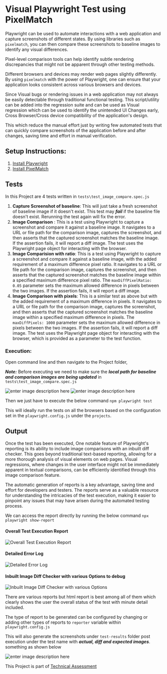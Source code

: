 # Visual Playwright Test using PixelMatch

Playwright can be used to automate interactions with a web application and capture screenshots of different states. By using libraries such as `pixelmatch`, you can then compare these screenshots to baseline images to identify any visual differences. 

Pixel-level comparison tools can help identify subtle rendering discrepancies that might not be apparent through other testing methods.

Different browsers and devices may render web pages slightly differently. By using `pixelmatch` with the power of Playwright, one can ensure that your application looks consistent across various browsers and devices.

Since Visual bugs or rendering issues in a web application may not always be easily detectable through traditional functional testing. This script/utility can be added into the regression suite and can be used as Visual regression which can be used to identify the unintended UI Changes early, Cross Browser/Cross device compatibility of the application's design.

This which reduce the manual effort just by writing few automated tests  that can quickly compare screenshots of the application before and after changes, saving time and effort in manual verification.

## Setup Instructions:
1.	[Install Playwright](https://github.com/arvindatmuri/playwright-pixelmatch-technical-assessment/blob/main/docs/InstallingPlayright.md)
2.	[Install PixelMatch](https://github.com/arvindatmuri/playwright-pixelmatch-technical-assessment/blob/main/docs/InstallingPixelMatch.md)

## Tests
In this Project are 4 tests written in 	`tests\test_image_compare.spec.js`

 1. **Capture Screenshot of baseline**: This will just take a fresh screenshot of baseline image if it doesn't exist. This test may ***fail*** if the baseline file doesn't exist. Rerunning the test again will fix the error.
 2. **Image Comparison** :  This is a test using Playwright to capture a screenshot and compare it against a baseline image. It navigates to a URL or file path for the comparison image, captures the screenshot, and then asserts that the captured screenshot matches the baseline image. If the assertion fails, it will report a diff image. The test uses the Playwright page object for interacting with the browser. 
 3. **Image Comparision with ratio**: This is a test using Playwright to capture a screenshot and compare it against a baseline image, with the added requirement of a maximum difference pixel ratio. 
It navigates to a URL or file path for the comparison image, captures the screenshot, and then asserts that the captured screenshot matches the baseline image within a specified maximum difference pixel ratio. 
The `maxDiffPixelRatio: 0.05` parameter sets the maximum allowed difference in pixels between the two images. If the assertion fails, it will report a diff image.
4.	**Image Comparison with pixels**: This is a similar test as above but with the added requirement of a maximum difference in pixels.
It navigates to a URL or file path for the comparison image, captures the screenshot, and then asserts that the captured screenshot matches the baseline image within a specified maximum difference in pixels. 
The `maxDiffPixels: 1000` parameter sets the maximum allowed difference in pixels between the two images. If the assertion fails, it will report a diff image. The test uses the Playwright page object for interacting with the browser, which is provided as a parameter to the test function.


### Execution:

Open command line and then navigate to the Project folder, 

***Note:*** Before executing we need to make sure the ***local path for baseline and comparison images are being updated*** in `tests\test_image_compare.spec.js`

![enter image description here](https://i.imgur.com/w1JP5UI.png)
![enter image description here](https://i.imgur.com/lwtvl9O.png)

Then we just have to execute the below command
`npm playwright test`

This will ideally run the tests on all the browsers based on the configuration set in the `playwright.config.js` under the `projects`.

## Output
Once the test has been executed, One notable feature of Playwright's reporting is its ability to include image comparisons with an inbuilt diff checker. This goes beyond traditional text-based reporting, allowing for a more thorough analysis of visual elements on web pages. Visual regressions, where changes in the user interface might not be immediately apparent in textual comparisons, can be efficiently identified through this image comparison feature.

The automatic generation of reports is a key advantage, saving time and effort for developers and testers. The reports serve as a valuable resource for understanding the intricacies of the test execution, making it easier to pinpoint any issues that may have arisen during the automated testing process.

We can access the report directly by running the below command
`npx playwright show-report`

#### Overall Test Execution Report
![Overall Test Execution Report](https://i.imgur.com/EH8E6f9.png)

#### Detailed Error Log
![Detailed Error Log](https://i.imgur.com/2kPocjz.png)

#### Inbuilt Image Diff Checker with various Options to debug
![Inbuilt Image Diff Checker with various Options](https://i.imgur.com/ulPnRJq.png)

There are various reports but html report is best among all of them which clearly shows the user the overall status of the test with minute detail included.

The type of report to be generated can be configured by changing or adding other types of reports to `reporter` variable within `playwright.config.js`  

This will also generate the screenshots under `test-results` folder post execution under the test name with ***actual, diff and expected images***. something as shown below

![enter image description here](https://i.imgur.com/jUaiT35.png)


This Project is part of [Technical Assessment](https://github.com/arvindatmuri/Visual-Playwright-Test-using-PixelMatch/blob/main/docs/TechnicalAssessment.md)